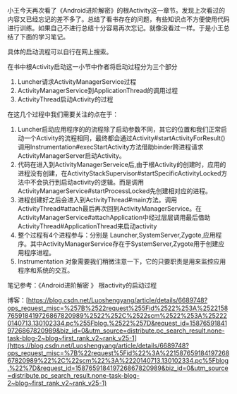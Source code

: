 小王今天再次看了《Android进阶解密》的根Activity这一章节。发现上次看过的内容又已经忘记的差不多了。总结了看书存在的问题，有些知识点不方便使用代码进行训练。如果自己不进行总结十分容易再次忘记。就像没看过一样。于是小王总结了下面的学习笔记。

具体的启动流程可以自行在网上搜索。

在书中根Activity启动这一小节中作者将启动过程分为三个部分

1. Luncher请求ActivityManagerService过程
2. ActivityManagerService到ApplicationThread的调用过程
3. ActivityThread启动Activity的过程

在这几个过程中我们需要关注的点在于：

1. Luncher启动应用程序的的流程除了启动参数不同，其它的位置和我们正常启动一个Activity的流程相同，最终都会通过Activity#startActivityForResult()调用Instrumentation#execStartActivity方法借助binder跨进程请求ActivityManagerServer启动Activity。
2. 代码在进入到ActivityManagerServeice后,由于根Activity的创建时，应用的进程没有创建，在ActivityStackSupervisor#startSpecificActivityLocked方法中不会执行到启动activity的逻辑。而是调用ActivityManagerService#startProcessLocked先创建相对应的进程。
3. 进程创建好之后会进入到ActivityThread#main方法。调用ActivityThread#attach最后再次回到ActivityManagerService。在ActivityManagerService#attachApplication中经过层层调用最后借助ActivityThread#ApplicationThread来启动activity
4. 整个过程有4个进程参与：分别是 Launcher,SystemServer,Zygote,应用程序。其中ActivityManagerService存在于SystemServer,Zygote用于创建应用程序进程。
5. Instrumentation 对象需要我们稍微注意一下，它的只要职责是用来监控应用程序和系统的交互。



笔记参考：《Android进阶解密 》 根activity的启动过程

博客：[https://blog.csdn.net/Luoshengyang/article/details/6689748?ops_request_misc=%257B%2522request%255Fid%2522%253A%2522158765918419726867820989%2522%252C%2522scm%2522%253A%252220140713.130102334.pc%255Fblog.%2522%257D&request_id=158765918419726867820989&biz_id=0&utm_source=distribute.pc_search_result.none-task-blog-2~blog~first_rank_v2~rank_v25-1](https://blog.csdn.net/Luoshengyang/article/details/6689748?ops_request_misc=%7B%22request%5Fid%22%3A%22158765918419726867820989%22%2C%22scm%22%3A%2220140713.130102334.pc%5Fblog.%22%7D&request_id=158765918419726867820989&biz_id=0&utm_source=distribute.pc_search_result.none-task-blog-2~blog~first_rank_v2~rank_v25-1)